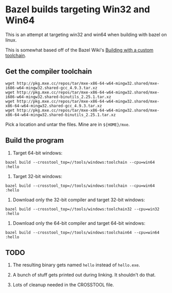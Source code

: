 # Bazel builds targeting Win32 and Win64

This is an attempt at targeting win32 and win64 when building with bazel on
linux.

This is somewhat based off of the Bazel Wiki's
[Building with a custom toolchain](https://github.com/bazelbuild/bazel/wiki/Building-with-a-custom-toolchain).

## Get the compiler toolchain

```
wget http://pkg.mxe.cc/repos/tar/mxe-x86-64-w64-mingw32.shared/mxe-i686-w64-mingw32.shared-gcc_4.9.3.tar.xz
wget http://pkg.mxe.cc/repos/tar/mxe-x86-64-w64-mingw32.shared/mxe-i686-w64-mingw32.shared-binutils_2.25.1.tar.xz
wget http://pkg.mxe.cc/repos/tar/mxe-x86-64-w64-mingw32.shared/mxe-x86-64-w64-mingw32.shared-gcc_4.9.3.tar.xz
wget http://pkg.mxe.cc/repos/tar/mxe-x86-64-w64-mingw32.shared/mxe-x86-64-w64-mingw32.shared-binutils_2.25.1.tar.xz
```

Pick a location and untar the files.  Mine are in `${HOME}/mxe`.


## Build the program

1. Target 64-bit windows:

```
bazel build --crosstool_top=//tools/windows:toolchain --cpu=win64 :hello
```

1. Target 32-bit windows:

```
bazel build --crosstool_top=//tools/windows:toolchain --cpu=win64 :hello
```

1. Download only the 32-bit compiler and target 32-bit windows:

```
bazel build --crosstool_top=//tools/windows:toolchain32 --cpu=win32 :hello
```

1. Download only the 64-bit compiler and target 64-bit windows:

```
bazel build --crosstool_top=//tools/windows:toolchain64 --cpu=win64 :hello
```

## TODO

1. The resulting binary gets named `hello` instead of `hello.exe`.

1. A bunch of stuff gets printed out during linking.  It shouldn't do that.

1. Lots of cleanup needed in the CROSSTOOL file.
